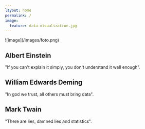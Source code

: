 ```yaml
---
layout: home
permalink: /
image:
  feature: data-visualization.jpg
---
```


<div class="tiles">

<div class="tile">
 ![image](/images/foto.png)
</div><!-- /.tile -->

<div class="tile">
  <h2 class="post-title">Albert Einstein</h2>
  <p class="post-excerpt">"If you can't explain it simply, you don't understand it well enough".</p>
</div><!-- /.tile -->

<div class="tile">
  <h2 class="post-title">William Edwards Deming</h2>
  <p class="post-excerpt">"In god we trust, all others must bring data".</p>
</div><!-- /.tile -->

<div class="tile">
  <h2 class="post-title">Mark Twain</h2>
  <p class="post-excerpt">"There are lies, damned lies and statistics".</p>
</div><!-- /.tile -->

</div><!-- /.tiles -->






